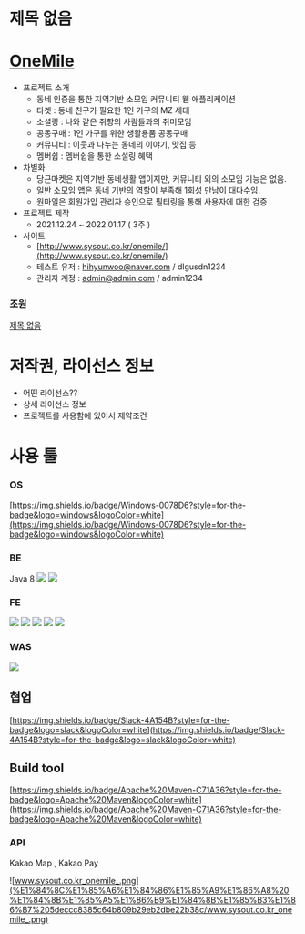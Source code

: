 # 제목 없음

# [OneMile](http://www.sysout.co.kr/onemile)

- 프로젝트 소개
    - 동네 인증을 통한 지역기반 소모임 커뮤니티 웹 애플리케이션
    - 타겟  :  동네 친구가 필요한 1인 가구의 MZ 세대
    - 소셜링 : 나와 같은 취향의 사람들과의 취미모임
    - 공동구매 : 1인 가구를 위한 생활용품 공동구매
    - 커뮤니티 :  이웃과 나누는 동네의 이야기, 맛집 등
    - 멤버쉽 :  멤버쉽을 통한 소셜링 혜택
- 차별화
    - 당근마켓은 지역기반 동네생활 앱이지만, 커뮤니티 외의 소모임 기능은 없음.
    - 일반 소모임 앱은 동네 기반의 역할이 부족해 1회성 만남이 대다수임.
    - 원마일은 회원가입 관리자 승인으로  필터링을 통해 사용자에 대한 검증
- 프로젝트 제작
    - 2021.12.24 ~ 2022.01.17 ( 3주 )
- 사이트
    - [http://www.sysout.co.kr/onemile/](http://www.sysout.co.kr/onemile/)
    - 테스트 유저 : hihyunwoo@naver.com / dlgusdn1234
    - 관리자 계정  : admin@admin.com / admin1234
    

### 조원

[제목 없음](https://www.notion.so/28d7d7d836354f48b4a3cb3c96cc6506)

# 저작권, 라이선스 정보

- 어떤 라이선스??
- 상세 라이선스 정보
- 프로젝트를 사용함에 있어서 제약조건

# 사용 툴

### OS

[https://img.shields.io/badge/Windows-0078D6?style=for-the-badge&logo=windows&logoColor=white](https://img.shields.io/badge/Windows-0078D6?style=for-the-badge&logo=windows&logoColor=white)

### BE

Java 8 <img src="[https://img.shields.io/badge/JAVA-007396?style=for-the-badge&logo=java&logoColor=white](https://img.shields.io/badge/JAVA-007396?style=for-the-badge&logo=java&logoColor=white)"> <img src="[https://img.shields.io/badge/Spring-6DB33F?style=for-the-badge&logo=Spring&logoColor=white](https://img.shields.io/badge/Spring-6DB33F?style=for-the-badge&logo=Spring&logoColor=white)">

### FE

<img src="[https://img.shields.io/badge/javascript-F7DF1E?style=for-the-badge&logo=javascript&logoColor=black](https://img.shields.io/badge/javascript-F7DF1E?style=for-the-badge&logo=javascript&logoColor=black)"> <img src="[https://img.shields.io/badge/jquery-0769AD?style=for-the-badge&logo=jquery&logoColor=white](https://img.shields.io/badge/jquery-0769AD?style=for-the-badge&logo=jquery&logoColor=white)"> <img src="[https://img.shields.io/badge/html-E34F26?style=for-the-badge&logo=html5&logoColor=white](https://img.shields.io/badge/html-E34F26?style=for-the-badge&logo=html5&logoColor=white)"> <img src="[https://img.shields.io/badge/css-1572B6?style=for-the-badge&logo=css3&logoColor=white](https://img.shields.io/badge/css-1572B6?style=for-the-badge&logo=css3&logoColor=white)"> <img src="[https://img.shields.io/badge/bootstrap-7952B3?style=for-the-badge&logo=bootstrap&logoColor=white](https://img.shields.io/badge/bootstrap-7952B3?style=for-the-badge&logo=bootstrap&logoColor=white)">

### WAS

<img src="[https://img.shields.io/badge/apache](https://img.shields.io/badge/apache) tomcat-F8DC75?style=for-the-badge&logo=apachetomcat&logoColor=white">

## 협업

[https://img.shields.io/badge/Slack-4A154B?style=for-the-badge&logo=slack&logoColor=white](https://img.shields.io/badge/Slack-4A154B?style=for-the-badge&logo=slack&logoColor=white)

## Build tool

[https://img.shields.io/badge/Apache%20Maven-C71A36?style=for-the-badge&logo=Apache%20Maven&logoColor=white](https://img.shields.io/badge/Apache%20Maven-C71A36?style=for-the-badge&logo=Apache%20Maven&logoColor=white)

### API

Kakao Map , Kakao Pay

![www.sysout.co.kr_onemile_.png](%E1%84%8C%E1%85%A6%E1%84%86%E1%85%A9%E1%86%A8%20%E1%84%8B%E1%85%A5%E1%86%B9%E1%84%8B%E1%85%B3%E1%86%B7%205deccc8385c64b809b29eb2dbe22b38c/www.sysout.co.kr_onemile_.png)
